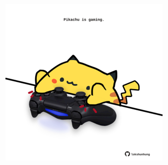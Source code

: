 <!-- built at 23/07/2023, 20:00:44 UTC -->
<p align="center">
  <img width="500" height="500" src="./ReadmeImage.svg">
</p>
